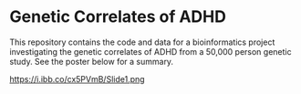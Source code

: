 # Genetic Correlates of ADHD

This repository contains the code and data for a bioinformatics project investigating the genetic correlates of ADHD from a 50,000 person genetic study. See the poster below for a summary.


https://i.ibb.co/cx5PVmB/Slide1.png
